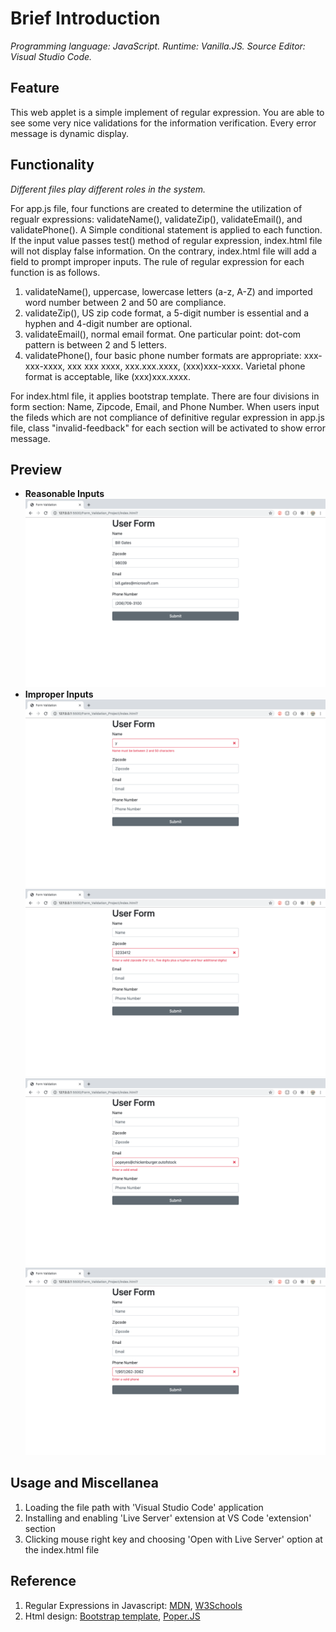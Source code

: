 # Brief Introduction
*Programming language: JavaScript. Runtime: Vanilla.JS. Source Editor: Visual Studio Code.*

## Feature
This web applet is a simple implement of regular expression. You are able to see some very nice validations for the information verification. Every error message is dynamic display.  

## Functionality
*Different files play different roles in the system.*

For app.js file, four functions are created to determine the utilization of regualr expressions: validateName(), validateZip(), validateEmail(), and validatePhone(). A Simple conditional statement is applied to each function. If the input value passes test() method of regular expression, index.html file will not display false information. On the contrary, index.html file will add a field to prompt improper inputs. The rule of regular expression for each function is as follows.

1. validateName(), uppercase, lowercase letters (a-z, A-Z) and imported word number between 2 and 50 are compliance.  
2. validateZip(), US zip code format, a 5-digit number is essential and a hyphen and 4-digit number are optional. 
3. validateEmail(), normal email format. One particular point: dot-com pattern is between 2 and 5 letters. 
4. validatePhone(), four basic phone number formats are appropriate: xxx-xxx-xxxx, xxx xxx xxxx, xxx.xxx.xxxx, (xxx)xxx-xxxx. Varietal phone format is acceptable, like (xxx)xxx.xxxx. 

For index.html file, it applies bootstrap template. There are four divisions in form section: Name, Zipcode, Email, and Phone Number. When users input the fileds which are not compliance of definitive regular expression in app.js file, class "invalid-feedback" for each section will be activated to show error message. 

## Preview
- **Reasonable Inputs**
![image](https://github.com/ZijingMo/After_Graduation/blob/master/Vanilla.JS/User's%20Name%20Validation/Previews/Preview1.png)
- **Improper Inputs**
![image](https://github.com/ZijingMo/After_Graduation/blob/master/Vanilla.JS/User's%20Name%20Validation/Previews/Preview2.png)
![image](https://github.com/ZijingMo/After_Graduation/blob/master/Vanilla.JS/User's%20Name%20Validation/Previews/Preview3.png)
![image](https://github.com/ZijingMo/After_Graduation/blob/master/Vanilla.JS/User's%20Name%20Validation/Previews/Preview4.png)
![image](https://github.com/ZijingMo/After_Graduation/blob/master/Vanilla.JS/User's%20Name%20Validation/Previews/Preview5.png)
## Usage and Miscellanea
1. Loading the file path with 'Visual Studio Code' application 
2. Installing and enabling 'Live Server' extension at VS Code 'extension' section
3. Clicking mouse right key and choosing 'Open with Live Server' option at the index.html file 

## Reference
1. Regular Expressions in Javascript:  [MDN](https://developer.mozilla.org/en-US/docs/Web/JavaScript/Guide/Regular_Expressions), [W3Schools](https://www.w3schools.com/jsref/jsref_obj_regexp.asp)
2. Html design: [Bootstrap template](https://getbootstrap.com/docs/4.3/getting-started/introduction/), [Poper.JS](https://popper.js.org/popper-documentation.html) 
